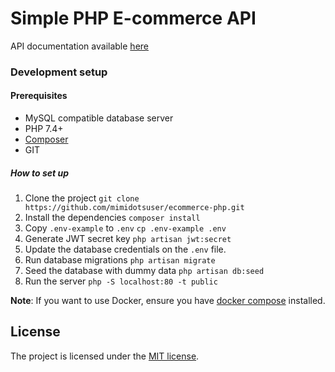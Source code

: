 # Simple PHP E-commerce API

API documentation available [here](https://mimidotsuser.github.io/ecommerce-php/)

### Development setup

#### Prerequisites

- MySQL compatible database server
- PHP 7.4+
- [Composer](https://getcomposer.org/)
- GIT

##### How to set up

1) Clone the project `git clone https://github.com/mimidotsuser/ecommerce-php.git`
2) Install the dependencies `composer install`
3) Copy `.env-example` to `.env` `cp .env-example .env`
4) Generate JWT secret key   `php artisan jwt:secret`
5) Update the database credentials on the `.env` file.
6) Run database migrations `php artisan migrate`
7) Seed the database with dummy data `php artisan db:seed`
8) Run the server `php -S localhost:80 -t public`

**Note**: If you want to use Docker, ensure you have [docker compose](https://docs.docker.com/compose/) installed.

## License

The project is licensed under the [MIT license](https://opensource.org/licenses/MIT).
